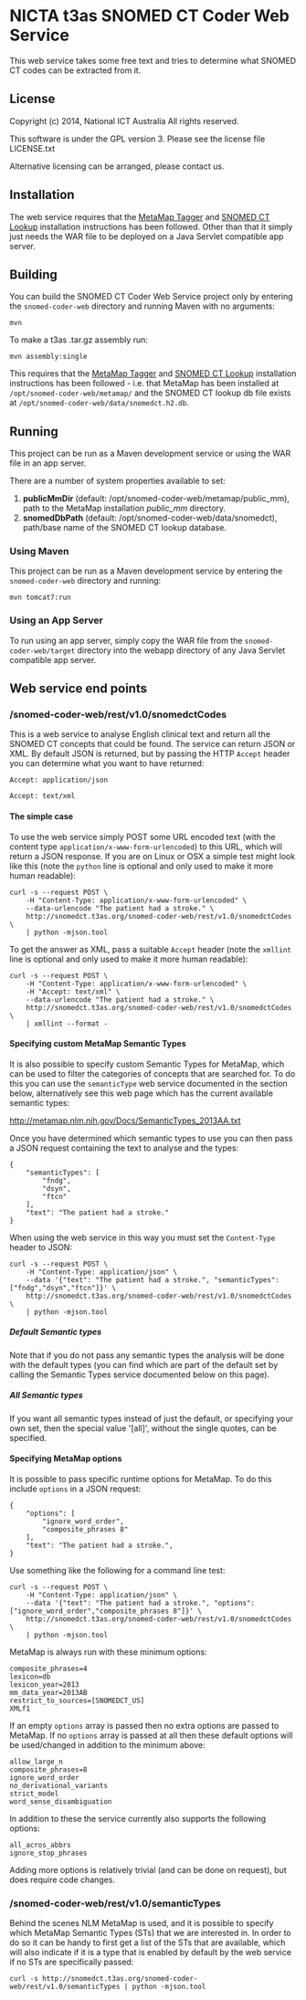 # NICTA t3as SNOMED CT Coder Web Service

This web service takes some free text and tries to determine what SNOMED CT codes can be extracted from it.


## License

Copyright (c) 2014, National ICT Australia
All rights reserved.

This software is under the GPL version 3.
Please see the license file LICENSE.txt

Alternative licensing can be arranged, please contact us.


## Installation

The web service requires that the [MetaMap Tagger](metamap-tagger) and [SNOMED CT Lookup](snomedct-lookup) installation instructions has been followed. Other than that it simply just needs the WAR file to be deployed on a Java Servlet compatible app server.



## Building

You can build the SNOMED CT Coder Web Service project only by entering the `snomed-coder-web` directory and running Maven with no arguments:

    mvn

To make a t3as .tar.gz assembly run:

    mvn assembly:single

This requires that the [MetaMap Tagger](metamap-tagger) and [SNOMED CT Lookup](snomedct-lookup) installation instructions has been followed - i.e. that MetaMap has been installed at `/opt/snomed-coder-web/metamap/` and the SNOMED CT lookup db file exists at `/opt/snomed-coder-web/data/snomedct.h2.db`.



## Running

This project can be run as a Maven development service or using the WAR file in an app server.

There are a number of system properties available to set:

1. **publicMmDir** (default: /opt/snomed-coder-web/metamap/public_mm), path to the MetaMap installation *public_mm* directory.
2. **snomedDbPath** (default: /opt/snomed-coder-web/data/snomedct), path/base name of the SNOMED CT lookup database.



### Using Maven

This project can be run as a Maven development service by entering the `snomed-coder-web` directory and running:

    mvn tomcat7:run



### Using an App Server

To run using an app server, simply copy the WAR file from the `snomed-coder-web/target` directory into the webapp directory of any Java Servlet compatible app server.



## Web service end points

### /snomed-coder-web/rest/v1.0/snomedctCodes

This is a web service to analyse English clinical text and return all the SNOMED CT concepts that could be found. The service can return JSON or XML. By default JSON is returned, but by passing the HTTP `Accept` header you can determine what you want to have returned:

    Accept: application/json

    Accept: text/xml



#### The simple case

To use the web service simply POST some URL encoded text (with the content type `application/x-www-form-urlencoded`)
to this URL, which will return a JSON response. If you are on Linux or OSX a simple test might look like this (note the `python` line is optional and only used to make it more human readable):

    curl -s --request POST \
        -H "Content-Type: application/x-www-form-urlencoded" \
        --data-urlencode "The patient had a stroke." \
        http://snomedct.t3as.org/snomed-coder-web/rest/v1.0/snomedctCodes \
        | python -mjson.tool

To get the answer as XML, pass a suitable `Accept` header (note the `xmllint` line is optional and only used to make it more human readable):

    curl -s --request POST \
        -H "Content-Type: application/x-www-form-urlencoded" \
        -H "Accept: text/xml" \
        --data-urlencode "The patient had a stroke." \
        http://snomedct.t3as.org/snomed-coder-web/rest/v1.0/snomedctCodes \
        | xmllint --format -



#### Specifying custom MetaMap Semantic Types

It is also possible to specify custom Semantic Types for MetaMap, which can be used to filter the categories of concepts that are searched for. To do this you can use the `semanticType` web service documented in the section below, alternatively see this web page which has the current available semantic types:

<http://metamap.nlm.nih.gov/Docs/SemanticTypes_2013AA.txt>

Once you have determined which semantic types to use you can then pass a JSON request containing the text to analyse and the types:

    {
        "semanticTypes": [
            "fndg",
            "dsyn",
            "ftcn"
        ],
        "text": "The patient had a stroke."
    }

When using the web service in this way you must set the `Content-Type` header to JSON:

    curl -s --request POST \
        -H "Content-Type: application/json" \
        --data '{"text": "The patient had a stroke.", "semanticTypes": ["fndg","dsyn","ftcn"]}' \
        http://snomedct.t3as.org/snomed-coder-web/rest/v1.0/snomedctCodes \
        | python -mjson.tool



##### Default Semantic types

Note that if you do not pass any semantic types the analysis will be done with the default types (you can find which are part of the default set by calling the Semantic Types service documented below on this page).

##### All Semantic types

If you want all semantic types instead of just the default, or specifying your own set, then the special value '[all]', without the single quotes, can be specified.



#### Specifying MetaMap options

It is possible to pass specific runtime options for MetaMap. To do this include `options` in a JSON request:

    {
        "options": [
            "ignore_word_order",
            "composite_phrases 8"
        ],
        "text": "The patient had a stroke.",
    }

Use something like the following for a command line test:

    curl -s --request POST \
        -H "Content-Type: application/json" \
        --data '{"text": "The patient had a stroke.", "options": ["ignore_word_order","composite_phrases 8"]}' \
        http://snomedct.t3as.org/snomed-coder-web/rest/v1.0/snomedctCodes \
        | python -mjson.tool

MetaMap is always run with these minimum options:

    composite_phrases=4
    lexicon=db
    lexicon_year=2013
    mm_data_year=2013AB
    restrict_to_sources=[SNOMEDCT_US]
    XMLf1

If an empty `options` array is passed then no extra options are passed to MetaMap. If no `options` array is passed at all then these default options will be used/changed in addition to the minimum above:

    allow_large_n
    composite_phrases=8
    ignore_word_order
    no_derivational_variants
    strict_model
    word_sense_disambiguation

In addition to these the service currently also supports the following options:

    all_acros_abbrs
    ignore_stop_phrases

Adding more options is relatively trivial (and can be done on request), but does require code changes.



### /snomed-coder-web/rest/v1.0/semanticTypes

Behind the scenes NLM MetaMap is used, and it is possible to specify which MetaMap Semantic Types (STs) that we are
interested in. In order to do so it can be handy to first get a list of the STs that are available, which will also
indicate if it is a type that is enabled by default by the web service if no STs are specifically passed:

    curl -s http://snomedct.t3as.org/snomed-coder-web/rest/v1.0/semanticTypes | python -mjson.tool
